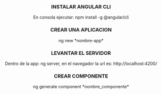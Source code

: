 <h3 align="center">INSTALAR ANGULAR CLI</h3>
<p align="center">En consola ejecutar: npm install -g @angular/cli</p>
<h3 align="center">CREAR UNA APLICACION</h3>
<p align="center">ng new *nombre-app*</p>
<h3 align="center">LEVANTAR EL SERVIDOR</h3>
<p align="center">Dentro de la app: ng server, en el navegador la url es: http://localhost:4200/</p>
<h3 align="center" color ="">CREAR COMPONENTE</h3>
<p align="center">ng generate component *nombre_componente*</p>